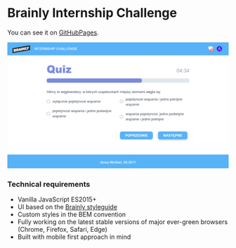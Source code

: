 # Brainly Internship Challenge

You can see it on [GitHubPages](https://anna-wro.github.io/brainly-challenge/app/).

![Quiz](https://github.com/anna-wro/brainly-challenge/blob/master/screenshots/quiz.png)

### Technical requirements
* Vanilla JavaScript ES2015+
* UI based on the [Brainly styleguide](https://styleguide.brainly.com)
* Custom styles in the BEM convention
* Fully working on the latest stable versions of major ever-green browsers (Chrome, Firefox, Safari, Edge)
* Built with mobile first approach in mind

